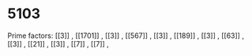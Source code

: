 # 5103

Prime factors: [[3]] , [[1701]] , [[3]] , [[567]] , [[3]] , [[189]] , [[3]] , [[63]] , [[3]] , [[21]] , [[3]] , [[7]] , [[7]] , 